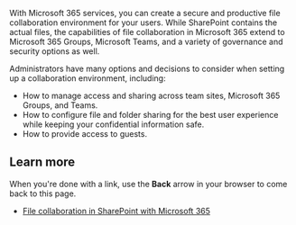 With Microsoft 365 services, you can create a secure and productive file collaboration environment for your users. While SharePoint contains the actual files, the capabilities of file collaboration in Microsoft 365 extend to Microsoft 365 Groups, Microsoft Teams, and a variety of governance and security options as well.

Administrators have many options and decisions to consider when setting up a collaboration environment, including:

- How to manage access and sharing across team sites, Microsoft 365 Groups, and Teams.
- How to configure file and folder sharing for the best user experience while keeping your confidential information safe.
- How to provide access to guests.

## Learn more

When you're done with a link, use the **Back** arrow in your browser to come back to this page.

- [File collaboration in SharePoint with Microsoft 365](/sharepoint/deploy-file-collaboration)
